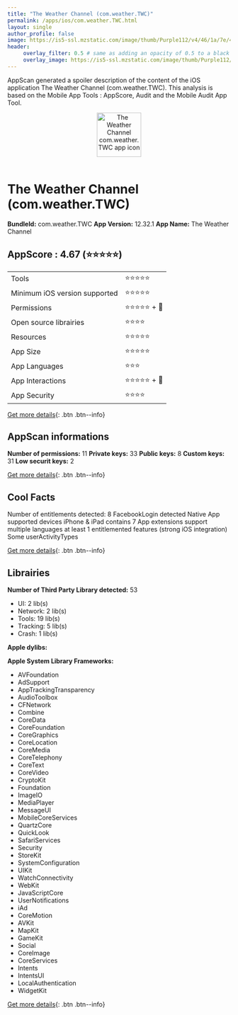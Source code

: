 ```yaml
---
title: "The Weather Channel (com.weather.TWC)"
permalink: /apps/ios/com.weather.TWC.html
layout: single
author_profile: false
image: https://is5-ssl.mzstatic.com/image/thumb/Purple112/v4/46/1a/7e/461a7e19-59d3-1779-c965-94994b66e049/AppIcon-0-1x_U007emarketing-0-7-0-85-220.png/512x512bb.jpg
header: 
     overlay_filter: 0.5 # same as adding an opacity of 0.5 to a black background
     overlay_image: https://is5-ssl.mzstatic.com/image/thumb/Purple112/v4/46/1a/7e/461a7e19-59d3-1779-c965-94994b66e049/AppIcon-0-1x_U007emarketing-0-7-0-85-220.png/512x512bb.jpg
---
```

AppScan generated a spoiler description of the content of the iOS application The Weather Channel (com.weather.TWC). This analysis is based on the Mobile App Tools : AppScore, Audit and the Mobile Audit App Tool.

  
  
<div style="text-align: center;"><img src="https://is5-ssl.mzstatic.com/image/thumb/Purple112/v4/46/1a/7e/461a7e19-59d3-1779-c965-94994b66e049/AppIcon-0-1x_U007emarketing-0-7-0-85-220.png/512x512bb.jpg" width="100" height="100" alt="The Weather Channel com.weather.TWC app icon"></div></br>
  
# The Weather Channel (com.weather.TWC)

**BundleId:** com.weather.TWC
**App Version:** 12.32.1
**App Name:** The Weather Channel


## AppScore : 4.67 (⭐️⭐️⭐️⭐️⭐️) 

<table>
<tr><td> Tools </td><td> ⭐️⭐️⭐️⭐️⭐️ </td></tr>
<tr><td> Minimum iOS version supported </td><td> ⭐️⭐️⭐️⭐️⭐️ </td></tr>
<tr><td> Permissions </td><td> ⭐️⭐️⭐️⭐️⭐️ + 🌟 </td></tr>
<tr><td> Open source librairies </td><td> ⭐️⭐️⭐️⭐️ </td></tr>
<tr><td> Resources </td><td> ⭐️⭐️⭐️⭐️⭐️ </td></tr>
<tr><td> App Size </td><td> ⭐️⭐️⭐️⭐️⭐️ </td></tr>
<tr><td> App Languages </td><td> ⭐️⭐️⭐️ </td></tr>
<tr><td> App Interactions </td><td> ⭐️⭐️⭐️⭐️⭐️ + 🌟 </td></tr>
<tr><td> App Security </td><td> ⭐️⭐️⭐️⭐️ </td></tr>
</table>

[Get more details](/pricing.html){: .btn .btn--info}  
  
## AppScan informations 

**Number of permissions:** 11
**Private keys:** 33
**Public keys:** 8
**Custom keys:** 31
**Low securit keys:** 2
  
[Get more details](/pricing.html){: .btn .btn--info}

## Cool Facts

Number of entitlements detected: 8
FacebookLogin detected
Native App
supported devices iPhone & iPad
contains 7 App extensions
support multiple languages
at least 1 entitlemented features (strong iOS integration)
Some userActivityTypes
  
[Get more details](/pricing.html){: .btn .btn--info}

## Librairies 
**Number of Third Party Library detected:** 53
- UI: 2 lib(s)
- Network: 2 lib(s)
- Tools: 19 lib(s)
- Tracking: 5 lib(s)
- Crash: 1 lib(s)

**Apple dylibs:**


**Apple System Library Frameworks:**
- AVFoundation
- AdSupport
- AppTrackingTransparency
- AudioToolbox
- CFNetwork
- Combine
- CoreData
- CoreFoundation
- CoreGraphics
- CoreLocation
- CoreMedia
- CoreTelephony
- CoreText
- CoreVideo
- CryptoKit
- Foundation
- ImageIO
- MediaPlayer
- MessageUI
- MobileCoreServices
- QuartzCore
- QuickLook
- SafariServices
- Security
- StoreKit
- SystemConfiguration
- UIKit
- WatchConnectivity
- WebKit
- JavaScriptCore
- UserNotifications
- iAd
- CoreMotion
- AVKit
- MapKit
- GameKit
- Social
- CoreImage
- CoreServices
- Intents
- IntentsUI
- LocalAuthentication
- WidgetKit


  
[Get more details](/pricing.html){: .btn .btn--info}

